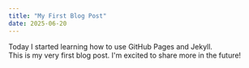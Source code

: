 ```yaml
---
title: "My First Blog Post"
date: 2025-06-20
---
```

Today I started learning how to use GitHub Pages and Jekyll.  
This is my very first blog post. I'm excited to share more in the future!
